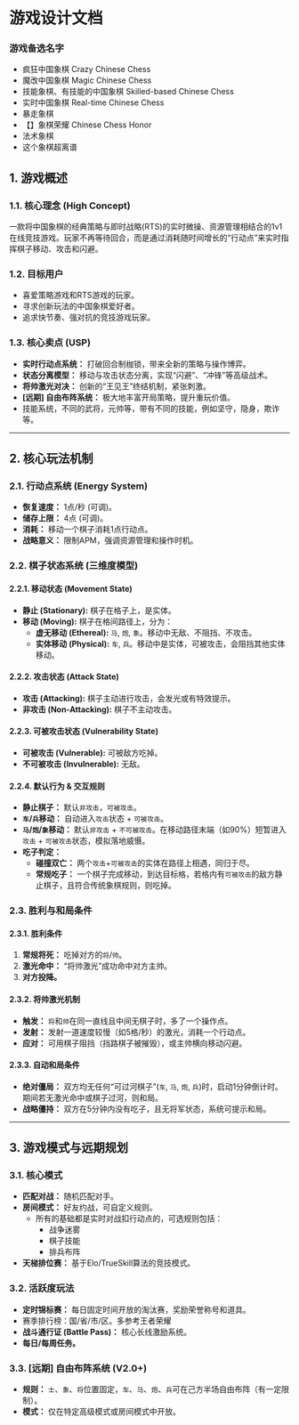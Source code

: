 # 游戏设计文档 

### 游戏备选名字
 - 疯狂中国象棋  Crazy Chinese Chess
 - 魔改中国象棋  Magic Chinese Chess
 - 技能象棋、有技能的中国象棋  Skilled-based Chinese Chess
 - 实时中国象棋  Real-time Chinese Chess
 - 暴走象棋
 - 【】象棋荣耀  Chinese Chess Honor
 - 法术象棋
 - 这个象棋超离谱

## 1. 游戏概述

### 1.1. 核心理念 (High Concept)
一款将中国象棋的经典策略与即时战略(RTS)的实时微操、资源管理相结合的1v1在线竞技游戏。玩家不再等待回合，而是通过消耗随时间增长的“行动点”来实时指挥棋子移动、攻击和闪避。

### 1.2. 目标用户
- 喜爱策略游戏和RTS游戏的玩家。
- 寻求创新玩法的中国象棋爱好者。
- 追求快节奏、强对抗的竞技游戏玩家。

### 1.3. 核心卖点 (USP)
- **实时行动点系统：** 打破回合制枷锁，带来全新的策略与操作博弈。
- **状态分离模型：** 移动与攻击状态分离，实现“闪避”、“冲锋”等高级战术。
- **将帅激光对决：** 创新的“王见王”终结机制，紧张刺激。
- **[远期] 自由布阵系统：** 极大地丰富开局策略，提升重玩价值。
- 技能系统，不同的武将，元帅等，带有不同的技能，例如坚守，隐身，欺诈等。

---

## 2. 核心玩法机制

### 2.1. 行动点系统 (Energy System)
- **恢复速度：** 1点/秒 (可调)。
- **储存上限：** 4点 (可调)。
- **消耗：** 移动一个棋子消耗1点行动点。
- **战略意义：** 限制APM，强调资源管理和操作时机。

### 2.2. 棋子状态系统 (三维度模型)
#### 2.2.1. 移动状态 (Movement State)
- **静止 (Stationary):** 棋子在格子上，是实体。
- **移动 (Moving):** 棋子在格间路径上，分为：
  - **虚无移动 (Ethereal):** `马`, `炮`, `象`。移动中无敌、不阻挡、不攻击。
  - **实体移动 (Physical):** `车`, `兵`。移动中是实体，可被攻击，会阻挡其他实体移动。

#### 2.2.2. 攻击状态 (Attack State)
- **攻击 (Attacking):** 棋子主动进行攻击，会发光或有特效提示。
- **非攻击 (Non-Attacking):** 棋子不主动攻击。

#### 2.2.3. 可被攻击状态 (Vulnerability State)
- **可被攻击 (Vulnerable):** 可被敌方吃掉。
- **不可被攻击 (Invulnerable):** 无敌。

#### 2.2.4. 默认行为 & 交互规则
- **静止棋子：** 默认`非攻击`，`可被攻击`。
- **`车`/`兵`移动：** 自动进入`攻击`状态 + `可被攻击`。
- **`马`/`炮`/`象`移动：** 默认`非攻击` + `不可被攻击`。在移动路径末端（如90%）短暂进入`攻击` + `可被攻击`状态，模拟落地威慑。
- **吃子判定：**
  - **碰撞双亡：** 两个`攻击`+`可被攻击`的实体在路径上相遇，同归于尽。
  - **常规吃子：** 一个棋子完成移动，到达目标格，若格内有`可被攻击`的敌方静止棋子，且符合传统象棋规则，则吃掉。

### 2.3. 胜利与和局条件
#### 2.3.1. 胜利条件
1.  **常规将死：** 吃掉对方的`将`/`帅`。
2.  **激光命中：** “将帅激光”成功命中对方主帅。
3.  **对方投降。**

#### 2.3.2. 将帅激光机制
- **触发：** `将`和`帅`在同一直线且中间无棋子时，多了一个操作点。
- **发射：** 发射一道速度较慢（如5格/秒）的激光，消耗一个行动点。
- **应对：** 可用棋子阻挡（挡路棋子被摧毁），或主帅横向移动闪避。


#### 2.3.3. 自动和局条件
- **绝对僵局：** 双方均无任何“可过河棋子”(`车`, `马`, `炮`, `兵`)时，启动1分钟倒计时。期间若无激光命中或棋子过河，则和局。
- **战略僵持：** 双方在5分钟内没有吃子，且无将军状态，系统可提示和局。

---

## 3. 游戏模式与远期规划

### 3.1. 核心模式
- **匹配对战：** 随机匹配对手。
- **房间模式：** 好友约战，可自定义规则。
	- 所有的基础都是实时对战扣行动点的，可选规则包括：
		- 战争迷雾
		- 棋子技能
		- 排兵布阵
- **天梯排位赛：** 基于Elo/TrueSkill算法的竞技模式。

### 3.2. 活跃度玩法
- **定时锦标赛：** 每日固定时间开放的淘汰赛，奖励荣誉称号和道具。
- 赛季排行榜：国/省/市/区。多参考王者荣耀
- **战斗通行证 (Battle Pass)：** 核心长线激励系统。
- **每日/每周任务。**

### 3.3. [远期] 自由布阵系统 (V2.0+)
- **规则：** `士`、`象`、`将`位置固定，`车`、`马`、`炮`、`兵`可在己方半场自由布阵（有一定限制）。
- **模式：** 仅在特定高级模式或房间模式中开放。
